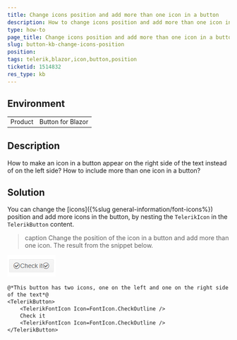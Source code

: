 ```yaml
---
title: Change icons position and add more than one icon in a button
description: How to change icons position and add more than one icon in a button?
type: how-to
page_title: Change icons position and add more than one icon in a button
slug: button-kb-changе-icons-position
position: 
tags: telerik,blazor,icon,button,position
ticketid: 1514832
res_type: kb
---
```


## Environment
<table>
	<tbody>
		<tr>
			<td>Product</td>
			<td>Button for Blazor</td>
		</tr>
	</tbody>
</table>


## Description
How to make an icon in a button appear on the right side of the text instead of on the left side?
How to include more than one icon in a button?

## Solution
You can change the [icons]({%slug general-information/font-icons%}) position and add more icons in the button, by nesting the `TelerikIcon` in the `TelerikButton` content.


>caption Change the position of the icon in a button and add more than one icon. The result from the snippet below.

![Button with two icons](images/button-change-icon-position-example.png)

````CSHTML
@*This button has two icons, one on the left and one on the right side of the text*@
<TelerikButton>
    <TelerikFontIcon Icon=FontIcon.CheckOutline />
    Check it
    <TelerikFontIcon Icon=FontIcon.CheckOutline />
</TelerikButton>
````
